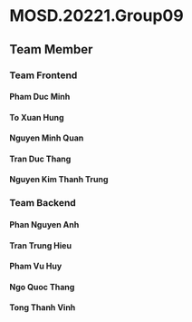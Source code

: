 # MOSD.20221.Group09

## Team Member

### Team Frontend
#### Pham Duc Minh
#### To Xuan Hung
#### Nguyen Minh Quan
#### Tran Duc Thang
#### Nguyen Kim Thanh Trung
### Team Backend
#### Phan Nguyen Anh
#### Tran Trung Hieu
#### Pham Vu Huy
#### Ngo Quoc Thang
#### Tong Thanh Vinh

